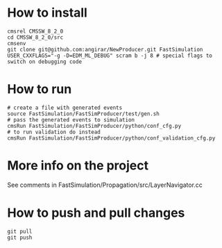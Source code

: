# How to install

```
cmsrel CMSSW_8_2_0
cd CMSSW_8_2_0/src
cmsenv
git clone git@github.com:angirar/NewProducer.git FastSimulation
USER_CXXFLAGS="-g -D=EDM_ML_DEBUG" scram b -j 8 # special flags to switch on debugging code
```

# How to run

```
# create a file with generated events
source FastSimulation/FastSimProducer/test/gen.sh
# pass the generated events to simulation
cmsRun FastSimulation/FastSimProducer/python/conf_cfg.py
# to run validation do instead
cmsRun FastSimulation/FastSimProducer/python/conf_validation_cfg.py
```

# More info on the project

See comments in FastSimulation/Propagation/src/LayerNavigator.cc

# How to push and pull changes

```
git pull 
git push
```

